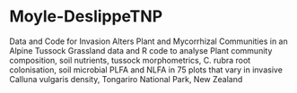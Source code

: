 # Moyle-DeslippeTNP
Data and Code for Invasion Alters Plant and Mycorrhizal Communities in an Alpine Tussock Grassland
data and R code to analyse Plant community composition, soil nutrients, tussock morphometrics, C. rubra root colonisation, soil microbial PLFA and NLFA in 75 plots that vary in invasive Calluna vulgaris density, Tongariro National Park, New Zealand
